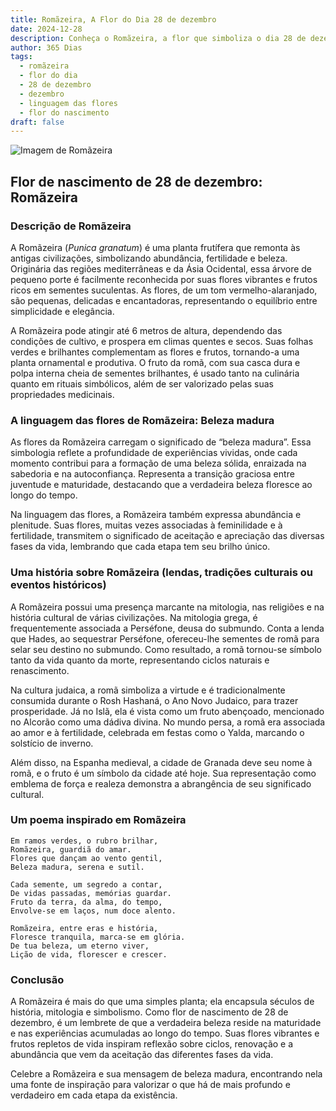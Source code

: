 ```yaml
---
title: Romãzeira, A Flor do Dia 28 de dezembro
date: 2024-12-28
description: Conheça o Romãzeira, a flor que simboliza o dia 28 de dezembro e seu significado 'Beleza madura'. Explore a beleza e o simbolismo desta flor encantadora.
author: 365 Dias
tags:
  - romãzeira
  - flor do dia
  - 28 de dezembro
  - dezembro
  - linguagem das flores
  - flor do nascimento
draft: false
---
```


![Imagem de Romãzeira](https://cdn.pixabay.com/photo/2017/10/07/05/33/pomegranate-2825556_1280.jpg#center)


## Flor de nascimento de 28 de dezembro: Romãzeira

### Descrição de Romãzeira

A Romãzeira (_Punica granatum_) é uma planta frutífera que remonta às antigas civilizações, simbolizando abundância, fertilidade e beleza. Originária das regiões mediterrâneas e da Ásia Ocidental, essa árvore de pequeno porte é facilmente reconhecida por suas flores vibrantes e frutos ricos em sementes suculentas. As flores, de um tom vermelho-alaranjado, são pequenas, delicadas e encantadoras, representando o equilíbrio entre simplicidade e elegância.

A Romãzeira pode atingir até 6 metros de altura, dependendo das condições de cultivo, e prospera em climas quentes e secos. Suas folhas verdes e brilhantes complementam as flores e frutos, tornando-a uma planta ornamental e produtiva. O fruto da romã, com sua casca dura e polpa interna cheia de sementes brilhantes, é usado tanto na culinária quanto em rituais simbólicos, além de ser valorizado pelas suas propriedades medicinais.

### A linguagem das flores de Romãzeira: Beleza madura

As flores da Romãzeira carregam o significado de “beleza madura”. Essa simbologia reflete a profundidade de experiências vividas, onde cada momento contribui para a formação de uma beleza sólida, enraizada na sabedoria e na autoconfiança. Representa a transição graciosa entre juventude e maturidade, destacando que a verdadeira beleza floresce ao longo do tempo.

Na linguagem das flores, a Romãzeira também expressa abundância e plenitude. Suas flores, muitas vezes associadas à feminilidade e à fertilidade, transmitem o significado de aceitação e apreciação das diversas fases da vida, lembrando que cada etapa tem seu brilho único.

### Uma história sobre Romãzeira (lendas, tradições culturais ou eventos históricos)

A Romãzeira possui uma presença marcante na mitologia, nas religiões e na história cultural de várias civilizações. Na mitologia grega, é frequentemente associada a Perséfone, deusa do submundo. Conta a lenda que Hades, ao sequestrar Perséfone, ofereceu-lhe sementes de romã para selar seu destino no submundo. Como resultado, a romã tornou-se símbolo tanto da vida quanto da morte, representando ciclos naturais e renascimento.

Na cultura judaica, a romã simboliza a virtude e é tradicionalmente consumida durante o Rosh Hashaná, o Ano Novo Judaico, para trazer prosperidade. Já no Islã, ela é vista como um fruto abençoado, mencionado no Alcorão como uma dádiva divina. No mundo persa, a romã era associada ao amor e à fertilidade, celebrada em festas como o Yalda, marcando o solstício de inverno.

Além disso, na Espanha medieval, a cidade de Granada deve seu nome à romã, e o fruto é um símbolo da cidade até hoje. Sua representação como emblema de força e realeza demonstra a abrangência de seu significado cultural.

### Um poema inspirado em Romãzeira

```
Em ramos verdes, o rubro brilhar,  
Romãzeira, guardiã do amar.  
Flores que dançam ao vento gentil,  
Beleza madura, serena e sutil.  

Cada semente, um segredo a contar,  
De vidas passadas, memórias guardar.  
Fruto da terra, da alma, do tempo,  
Envolve-se em laços, num doce alento.  

Romãzeira, entre eras e história,  
Floresce tranquila, marca-se em glória.  
De tua beleza, um eterno viver,  
Lição de vida, florescer e crescer.  
```

### Conclusão

A Romãzeira é mais do que uma simples planta; ela encapsula séculos de história, mitologia e simbolismo. Como flor de nascimento de 28 de dezembro, é um lembrete de que a verdadeira beleza reside na maturidade e nas experiências acumuladas ao longo do tempo. Suas flores vibrantes e frutos repletos de vida inspiram reflexão sobre ciclos, renovação e a abundância que vem da aceitação das diferentes fases da vida.

Celebre a Romãzeira e sua mensagem de beleza madura, encontrando nela uma fonte de inspiração para valorizar o que há de mais profundo e verdadeiro em cada etapa da existência.